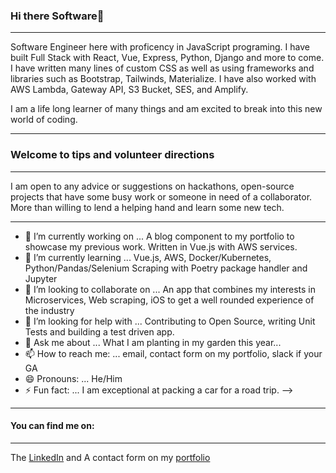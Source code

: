 ### Hi there Software👋

***

Software Engineer here with proficency in JavaScript programing. 
I have built Full Stack with React, Vue, Express, Python, Django and more to come. I have written many lines of custom CSS as well as using frameworks and libraries such as Bootstrap, Tailwinds, Materialize. I have also worked with AWS Lambda, Gateway API, S3 Bucket, SES, and Amplify. 

I am a life long learner of many things and am excited to break into this new world of coding.
 

***

### Welcome to tips and volunteer directions

***

I am open to any advice or suggestions on hackathons, open-source projects that have some busy work or someone in need of a collaborator. More than willing to lend a helping hand and learn some new tech.  

***
- 🔭 I’m currently working on ... A blog component to my portfolio to showcase my previous work. Written in Vue.js with AWS services.
- 🌱 I’m currently learning ... Vue.js, AWS, Docker/Kubernetes, Python/Pandas/Selenium Scraping with Poetry package handler and Jupyter
- 👯 I’m looking to collaborate on ... An app that combines my interests in Microservices, Web scraping, iOS to get a well rounded experience of the industry
- 🤔 I’m looking for help with ... Contributing to Open Source, writing Unit Tests and building a test driven app.
- 💬 Ask me about ... What I am planting in my garden this year...
- 📫 How to reach me: ... email, contact form on my portfolio, slack if your GA
- 😄 Pronouns: ... He/Him
- ⚡ Fun fact: ... I am exceptional at packing a car for a road trip.
-->

***

#### You can find me on: 

***

The [LinkedIn](https://www.linkedin.com/in/martinj-fitzpatrick/) and A contact form on my [portfolio](https://martinjfitzpatrick-portfolio.vercel.app/)

<!--
**krsnamara/krsnamara** is a ✨ _special_ ✨ repository because its `README.md` (this file) appears on your GitHub profile.

Here are some ideas to get you started:

- 🔭 I’m currently working on ...
- 🌱 I’m currently learning ...
- 👯 I’m looking to collaborate on ...
- 🤔 I’m looking for help with ...
- 💬 Ask me about ...
- 📫 How to reach me: ...
- 😄 Pronouns: ...
- ⚡ Fun fact: ...
-->
